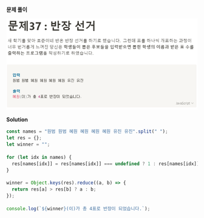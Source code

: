 **문제 풀이**

![이미지](../assets/images/result_37.PNG)

**Solution**

```javascript
const names = "원범 원범 혜원 혜원 혜원 혜원 유진 유진".split(" ");
let res = {};
let winner = "";

for (let idx in names) {
  res[names[idx]] = res[names[idx]] === undefined ? 1 : res[names[idx]] + 1;
}

winner = Object.keys(res).reduce((a, b) => {
  return res[a] > res[b] ? a : b;
});

console.log(`${winner}(이)가 총 4표로 반장이 되었습니다.`);
```
